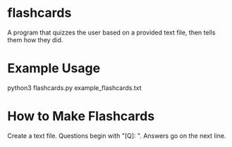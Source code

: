 # flashcards
A program that quizzes the user based on a provided text file, then tells them how they did.

# Example Usage
python3 flashcards.py example_flashcards.txt

# How to Make Flashcards
Create a text file. Questions begin with "\[Q\]: ". Answers go on the next line.
